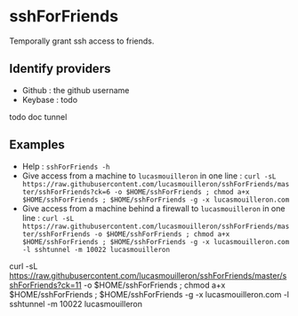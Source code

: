 sshForFriends
=============

Temporally grant ssh access to friends.

Identify providers
------------------
- Github : the github username
- Keybase : todo

todo doc tunnel

Examples
--------
- Help : `sshForFriends -h`
- Give access from a machine to `lucasmouilleron` in one line : `curl -sL https://raw.githubusercontent.com/lucasmouilleron/sshForFriends/master/sshForFriends?ck=6 -o $HOME/sshForFriends ; chmod a+x $HOME/sshForFriends ; $HOME/sshForFriends -g -x lucasmouilleron.com`
- Give access from a machine behind a firewall to `lucasmouilleron` in one line : `curl -sL https://raw.githubusercontent.com/lucasmouilleron/sshForFriends/master/sshForFriends -o $HOME/sshForFriends ; chmod a+x $HOME/sshForFriends ; $HOME/sshForFriends -g -x lucasmouilleron.com -l sshtunnel -m 10022 lucasmouilleron`


curl -sL https://raw.githubusercontent.com/lucasmouilleron/sshForFriends/master/sshForFriends?ck=11 -o $HOME/sshForFriends ; chmod a+x $HOME/sshForFriends ; $HOME/sshForFriends -g -x lucasmouilleron.com -l sshtunnel -m 10022 lucasmouilleron